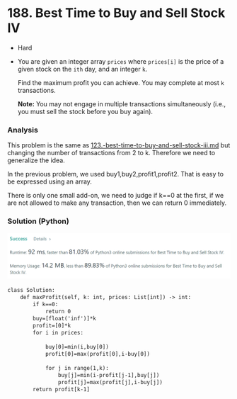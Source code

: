 # 188. Best Time to Buy and Sell Stock IV

* Hard
*   You are given an integer array `prices` where `prices[i]` is the price of a given stock on the `ith` day, and an integer `k`.

    Find the maximum profit you can achieve. You may complete at most `k` transactions.

    **Note:** You may not engage in multiple transactions simultaneously (i.e., you must sell the stock before you buy again).

### Analysis

This problem is the same as [123.-best-time-to-buy-and-sell-stock-iii.md](123.-best-time-to-buy-and-sell-stock-iii.md "mention") but changing the number of transactions from 2 to k. Therefore we need to generalize the idea.&#x20;

In the previous problem, we used buy1,buy2,profit1,profit2. That is easy to be expressed using an array. &#x20;

There is only one small add-on, we need to judge if k==0 at the first, if we are not allowed to make any transaction, then we can return 0 immediately.&#x20;

### Solution (Python)

![](<../../.gitbook/assets/image (8) (1) (1) (1) (1).png>)

```
class Solution:
    def maxProfit(self, k: int, prices: List[int]) -> int:
        if k==0:
            return 0
        buy=[float('inf')]*k
        profit=[0]*k
        for i in prices:
            
            buy[0]=min(i,buy[0])
            profit[0]=max(profit[0],i-buy[0])
            
            for j in range(1,k):
                buy[j]=min(i-profit[j-1],buy[j])
                profit[j]=max(profit[j],i-buy[j])
        return profit[k-1]
```
